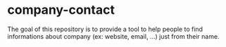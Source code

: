 # company-contact
The goal of this repository is to provide a tool to help people to find informations about company (ex: website, email, ...) just from their name.
